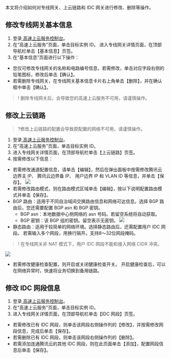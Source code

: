 本文将介绍如何对专线网关、上云链路和 IDC 网关进行修改、删除等操作。

## 修改专线网关基本信息
1. 登录[ 高速上云服务控制台](https://console.cloud.tencent.com/dc/cas)。
2. 在“高速上云服务”页面，单击目标实例 ID。
进入专线网关详情页面，在顶部导航栏单击【基本信息】页签。
3. 在“基本信息”页面进行以下操作：
 - 您仅可修改专线网关的名称和电路编号信息，若需修改，单击对应字段右侧的铅笔图标，修改后单击【确认】。
 - 若需删除专线网关，在专线网关基本信息卡片右上角单击【删除】，并在确认框中单击【确认】。
> ! 删除专线网关后，会导致您的高速上云服务不可用，请谨慎操作。
> 

## 修改上云链路
>?修改上云链路的配置会导致原配置的网络不可用，请谨慎操作。
>
1. 登录[ 高速上云服务控制台](https://console.cloud.tencent.com/dc/cas)。
2. 在“高速上云服务”页面，单击目标实例 ID。
3. 进入专线网关详情页面，在顶部导航栏单击【上云链路】页签。
4. 按需修改以下信息：
 - 若需修改通道配置信息，请单击【编辑】，然后在弹出面板中按需修改腾讯云边界主 IP、 腾讯云边界备 IP、 用户边界 IP 和 VLAN ID 等信息，并单击【保存】。
![](https://main.qcloudimg.com/raw/787d58b39e76124098e136e58221d1f0.png)
 - 若需修改路由模式，则在路由模式区域单击【编辑】，按以下说明配置路由模式并单击【保存】。
 - BGP 路由：适用于不同自治域间交换路由信息和网络可达信息。选择 BGP 路由后，您还需要配置 BGP asn 和 BGP 密钥。
    - BGP asn：本地数据中心侧网络的 asn 号码。若留空系统将自动获取。
    - BGP 密钥：该 BGP 组的密钥。留空表示无密钥。
![](https://main.qcloudimg.com/raw/29b3656f0bd17c5abdee5c3bb47696a2.png)
 - 静态路由：适用于较简单的网络环境。选择静态路由后，还需配置用户 IDC 网段。
   若需输入多个网段，用换行隔开。支持8～32位网段掩码。
>! 在专线网关非 NAT 模式下，用户 IDC 网段不能和接入网络 CIDR 冲突。
>
![](https://main.qcloudimg.com/raw/3eb2d5d281523aa0e26095a874fec038.png)
 - 若需修改健康检查配置，则开启或关闭健康检查开关。
   开启健康检查后，可以在网络异常时，快速将业务切换到备用链路。

## 修改 IDC 网段信息
1. 登录[ 高速上云服务控制台](https://console.cloud.tencent.com/dc/cas)。
2. 在“高速上云服务”页面，单击目标实例 ID。
3. 进入专线网关详情页面，在顶部导航栏单击【IDC 网段】页签。
 - 若需修改已有 IDC 网段，则单击该网段右侧操作列的【修改】，并按需修改网段信息，完成后单击【保存】。
 - 若需删除已有 IDC 网段，则单击该网段右侧操作列的【删除】。
 - 若需添加连通腾讯云的其他 IDC 网段，则在此页面单击【添加】，配置网段信息后单击【保存】。

